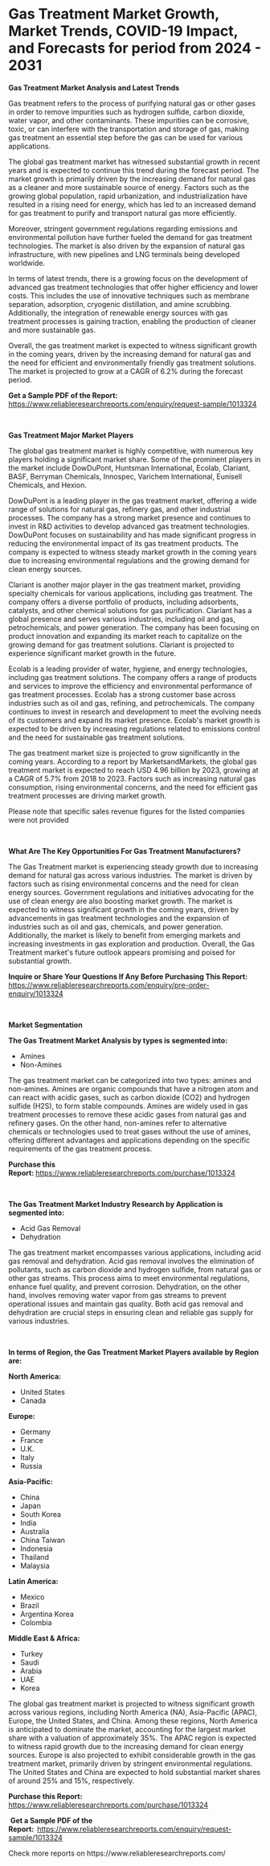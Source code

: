 <p><h1>Gas Treatment Market Growth, Market Trends, COVID-19 Impact, and Forecasts for period from 2024 - 2031</h1></p><p><strong>Gas Treatment Market Analysis and Latest Trends</strong></p>
<p><p>Gas treatment refers to the process of purifying natural gas or other gases in order to remove impurities such as hydrogen sulfide, carbon dioxide, water vapor, and other contaminants. These impurities can be corrosive, toxic, or can interfere with the transportation and storage of gas, making gas treatment an essential step before the gas can be used for various applications.</p><p>The global gas treatment market has witnessed substantial growth in recent years and is expected to continue this trend during the forecast period. The market growth is primarily driven by the increasing demand for natural gas as a cleaner and more sustainable source of energy. Factors such as the growing global population, rapid urbanization, and industrialization have resulted in a rising need for energy, which has led to an increased demand for gas treatment to purify and transport natural gas more efficiently.</p><p>Moreover, stringent government regulations regarding emissions and environmental pollution have further fueled the demand for gas treatment technologies. The market is also driven by the expansion of natural gas infrastructure, with new pipelines and LNG terminals being developed worldwide.</p><p>In terms of latest trends, there is a growing focus on the development of advanced gas treatment technologies that offer higher efficiency and lower costs. This includes the use of innovative techniques such as membrane separation, adsorption, cryogenic distillation, and amine scrubbing. Additionally, the integration of renewable energy sources with gas treatment processes is gaining traction, enabling the production of cleaner and more sustainable gas.</p><p>Overall, the gas treatment market is expected to witness significant growth in the coming years, driven by the increasing demand for natural gas and the need for efficient and environmentally friendly gas treatment solutions. The market is projected to grow at a CAGR of 6.2% during the forecast period.</p></p>
<p><strong>Get a Sample PDF of the Report:&nbsp;</strong> <a href="https://www.reliableresearchreports.com/enquiry/request-sample/1013324">https://www.reliableresearchreports.com/enquiry/request-sample/1013324</a></p>
<p>&nbsp;</p>
<p><strong>Gas Treatment Major Market Players</strong></p>
<p><p>The global gas treatment market is highly competitive, with numerous key players holding a significant market share. Some of the prominent players in the market include DowDuPont, Huntsman International, Ecolab, Clariant, BASF, Berryman Chemicals, Innospec, Varichem International, Eunisell Chemicals, and Hexion.</p><p>DowDuPont is a leading player in the gas treatment market, offering a wide range of solutions for natural gas, refinery gas, and other industrial processes. The company has a strong market presence and continues to invest in R&D activities to develop advanced gas treatment technologies. DowDuPont focuses on sustainability and has made significant progress in reducing the environmental impact of its gas treatment products. The company is expected to witness steady market growth in the coming years due to increasing environmental regulations and the growing demand for clean energy sources.</p><p>Clariant is another major player in the gas treatment market, providing specialty chemicals for various applications, including gas treatment. The company offers a diverse portfolio of products, including adsorbents, catalysts, and other chemical solutions for gas purification. Clariant has a global presence and serves various industries, including oil and gas, petrochemicals, and power generation. The company has been focusing on product innovation and expanding its market reach to capitalize on the growing demand for gas treatment solutions. Clariant is projected to experience significant market growth in the future.</p><p>Ecolab is a leading provider of water, hygiene, and energy technologies, including gas treatment solutions. The company offers a range of products and services to improve the efficiency and environmental performance of gas treatment processes. Ecolab has a strong customer base across industries such as oil and gas, refining, and petrochemicals. The company continues to invest in research and development to meet the evolving needs of its customers and expand its market presence. Ecolab's market growth is expected to be driven by increasing regulations related to emissions control and the need for sustainable gas treatment solutions.</p><p>The gas treatment market size is projected to grow significantly in the coming years. According to a report by MarketsandMarkets, the global gas treatment market is expected to reach USD 4.96 billion by 2023, growing at a CAGR of 5.7% from 2018 to 2023. Factors such as increasing natural gas consumption, rising environmental concerns, and the need for efficient gas treatment processes are driving market growth.</p><p>Please note that specific sales revenue figures for the listed companies were not provided</p></p>
<p>&nbsp;</p>
<p><strong>What Are The Key Opportunities For Gas Treatment Manufacturers?</strong></p>
<p><p>The Gas Treatment market is experiencing steady growth due to increasing demand for natural gas across various industries. The market is driven by factors such as rising environmental concerns and the need for clean energy sources. Government regulations and initiatives advocating for the use of clean energy are also boosting market growth. The market is expected to witness significant growth in the coming years, driven by advancements in gas treatment technologies and the expansion of industries such as oil and gas, chemicals, and power generation. Additionally, the market is likely to benefit from emerging markets and increasing investments in gas exploration and production. Overall, the Gas Treatment market's future outlook appears promising and poised for substantial growth.</p></p>
<p><strong>Inquire or Share Your Questions If Any Before Purchasing This Report:</strong> <a href="https://www.reliableresearchreports.com/enquiry/pre-order-enquiry/1013324">https://www.reliableresearchreports.com/enquiry/pre-order-enquiry/1013324</a></p>
<p>&nbsp;</p>
<p><strong>Market Segmentation</strong></p>
<p><strong>The Gas Treatment Market Analysis by types is segmented into:</strong></p>
<p><ul><li>Amines</li><li>Non-Amines</li></ul></p>
<p><p>The gas treatment market can be categorized into two types: amines and non-amines. Amines are organic compounds that have a nitrogen atom and can react with acidic gases, such as carbon dioxide (CO2) and hydrogen sulfide (H2S), to form stable compounds. Amines are widely used in gas treatment processes to remove these acidic gases from natural gas and refinery gases. On the other hand, non-amines refer to alternative chemicals or technologies used to treat gases without the use of amines, offering different advantages and applications depending on the specific requirements of the gas treatment process.</p></p>
<p><strong>Purchase this Report:&nbsp;</strong><a href="https://www.reliableresearchreports.com/purchase/1013324">https://www.reliableresearchreports.com/purchase/1013324</a></p>
<p>&nbsp;</p>
<p><strong>The Gas Treatment Market Industry Research by Application is segmented into:</strong></p>
<p><ul><li>Acid Gas Removal</li><li>Dehydration</li></ul></p>
<p><p>The gas treatment market encompasses various applications, including acid gas removal and dehydration. Acid gas removal involves the elimination of pollutants, such as carbon dioxide and hydrogen sulfide, from natural gas or other gas streams. This process aims to meet environmental regulations, enhance fuel quality, and prevent corrosion. Dehydration, on the other hand, involves removing water vapor from gas streams to prevent operational issues and maintain gas quality. Both acid gas removal and dehydration are crucial steps in ensuring clean and reliable gas supply for various industries.</p></p>
<p>&nbsp;</p>
<p><strong>In terms of Region, the Gas Treatment Market Players available by Region are:</strong></p>
<p>
    <p> <strong> North America: </strong>
        <ul>
            <li>United States</li>
            <li>Canada</li>
        </ul>
        </p> 
    <p> <strong> Europe: </strong>
        <ul>
            <li>Germany</li>
            <li>France</li>
            <li>U.K.</li>
            <li>Italy</li>
            <li>Russia</li>
        </ul>
        </p> 
    <p> <strong> Asia-Pacific: </strong>
        <ul>
            <li>China</li>
            <li>Japan</li>
            <li>South Korea</li>
            <li>India</li>
            <li>Australia</li>
            <li>China Taiwan</li>
            <li>Indonesia</li>
            <li>Thailand</li>
            <li>Malaysia</li>
        </ul>
        </p> 
    <p> <strong> Latin America: </strong>
        <ul>
            <li>Mexico</li>
            <li>Brazil</li>
            <li>Argentina Korea</li>
            <li>Colombia</li>
        </ul>
        </p> 
    <p> <strong> Middle East & Africa: </strong>
        <ul>
            <li>Turkey</li>
            <li>Saudi</li>
            <li>Arabia</li>
            <li>UAE</li>
            <li>Korea</li>
        </ul>
    </p>
    </p>
<p><p>The global gas treatment market is projected to witness significant growth across various regions, including North America (NA), Asia-Pacific (APAC), Europe, the United States, and China. Among these regions, North America is anticipated to dominate the market, accounting for the largest market share with a valuation of approximately 35%. The APAC region is expected to witness rapid growth due to the increasing demand for clean energy sources. Europe is also projected to exhibit considerable growth in the gas treatment market, primarily driven by stringent environmental regulations. The United States and China are expected to hold substantial market shares of around 25% and 15%, respectively.</p></p>
<p><strong>Purchase this Report: </strong><a href="https://www.reliableresearchreports.com/purchase/1013324">https://www.reliableresearchreports.com/purchase/1013324</a></p>
<p>&nbsp;<strong>Get a Sample PDF of the Report:&nbsp;&nbsp;</strong><a href="https://www.reliableresearchreports.com/enquiry/request-sample/1013324">https://www.reliableresearchreports.com/enquiry/request-sample/1013324</a></p>
<p><strong></strong></p>
<p>Check more reports on https://www.reliableresearchreports.com/</p>